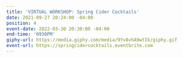 ```yaml
---
title: 'VIRTUAL WORKSHOP: Spring Cider Cocktails'
date: 2021-09-27 20:24:00 -04:00
position: 4
event-date: 2022-03-30 20:30:00 -04:00
end-time: '0930PM'
giphy-url: https://media.giphy.com/media/9Yv8vhA9wtIk/giphy.gif
event-url: https://springcidercocktails.eventbrite.com
---
```



